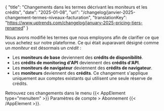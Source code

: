 {
"title": "Changements dans les termes décrivant les moniteurs et les crédits",
"date": "2025-01-08",
"url": "/changelog/janvier-2025-changement-termes-niveaux-facturation",
"translationKey": "https://www.uptrends.com/changelog/january-2025-pricing-tiers-renamed"
}

Nous avons modifié les termes que nous employons afin de clarifier ce que vous achetez sur notre plateforme. Ce qui était auparavant désigné comme un *moniteur* est désormais un *crédit* :

- Les **moniteurs de base** deviennent des **crédits de disponibilité**.
- Les **crédits de monitoring d'API** deviennent des **crédits d'API**.
- Les **moniteurs de navigateur** deviennent des **crédits de navigateur**.
- Les **moniteurs** deviennent des **crédits**. Ce changement s'applique uniquement aux comptes existants qui utilisent une seule réserve de crédits.

Retrouvez ces changements dans le menu {{< AppElement type="menuitem" >}} Paramètres de compte > Abonnement {{< /AppElement >}}.